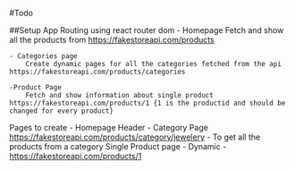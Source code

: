 #Todo

##Setup App Routing using react router dom
    - Homepage 
        Fetch and show all the products from https://fakestoreapi.com/products

    - Categories page
        Create dynamic pages for all the categories fetched from the api https://fakestoreapi.com/products/categories

    -Product Page
        Fetch and show information about single product https://fakestoreapi.com/products/1 {1 is the productid and should be changed for every product}


Pages to create - 
Homepage
    Header - 
Category Page https://fakestoreapi.com/products/category/jewelery - To get all the products from a category
Single Product page - Dynamic - https://fakestoreapi.com/products/1

